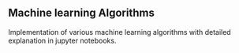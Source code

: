 ## Machine learning Algorithms

Implementation of various machine learning algorithms with detailed explanation in jupyter notebooks.
